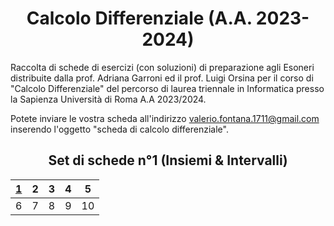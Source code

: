 <h1 align="center"> Calcolo Differenziale (A.A. 2023-2024) </h1>

Raccolta di schede di esercizi (con soluzioni) di preparazione agli Esoneri distribuite dalla prof. Adriana Garroni ed il prof. Luigi Orsina per il corso di "Calcolo Differenziale" del percorso di laurea triennale in Informatica presso la Sapienza Università di Roma A.A 2023/2024.

Potete inviare le vostra scheda all'indirizzo [valerio.fontana.1711@gmail.com](mailto:valerio.fontana.1711@gmail.com) inserendo l'oggetto "scheda di calcolo differenziale".

<h2 align="center"> Set di schede n°1 (Insiemi & Intervalli) </h2>

<div align="center">

| [1](./Set%20di%20schede%20numero%201/00109.pdf) | 2 | 3 | 4 | 5 |
|:---:| :---: | :---: | :---: | :---: |
| 6 | 7 | 8 | 9 | 10 |

</div>
